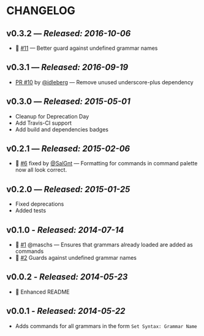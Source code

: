 # CHANGELOG

## **v0.3.2** &mdash; *Released: 2016-10-06*

* :bug: [#11](https://github.com/lee-dohm/set-syntax/issues/11) &mdash; Better guard against undefined grammar names

## **v0.3.1** &mdash; *Released: 2016-09-19*

* [PR #10](https://github.com/lee-dohm/set-syntax/pull/10) by [@idleberg](https://github.com/idleberg) &mdash; Remove unused underscore-plus dependency

## **v0.3.0** &mdash; *Released: 2015-05-01*

* Cleanup for Deprecation Day
* Add Travis-CI support
* Add build and dependencies badges

## **v0.2.1** &mdash; *Released: 2015-02-06*

* :bug: [#6](https://github.com/lee-dohm/set-syntax/issues/6) fixed by [@SalGnt](https://github.com/SalGnt) &mdash; Formatting for commands in command palette now all look correct.

## **v0.2.0** &mdash; *Released: 2015-01-25*

* Fixed deprecations
* Added tests

## **v0.1.0** - *Released: 2014-07-14*

* :bug: [#1](https://github.com/lee-dohm/set-syntax/pull/1) @maschs &mdash; Ensures that grammars already loaded are added as commands
* :bug: [#2](https://github.com/lee-dohm/set-syntax/issues/2) Guards against undefined grammar names

## **v0.0.2** - *Released: 2014-05-23*

* :memo: Enhanced README

## **v0.0.1** - *Released: 2014-05-22*

* Adds commands for all grammars in the form `Set Syntax: Grammar Name`
